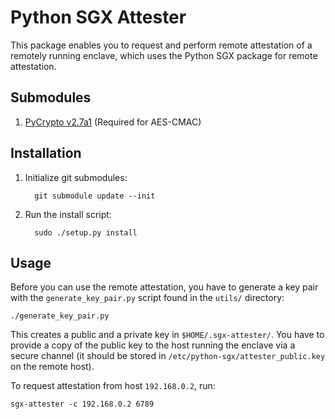 # Python SGX Attester

This package enables you to request and perform remote attestation of a remotely running enclave, which uses the Python SGX package for remote attestation.


## Submodules

1. [PyCrypto v2.7a1](https://github.com/dlitz/pycrypto) (Required for AES-CMAC)


## Installation

1. Initialize git submodules: 

         git submodule update --init

2. Run the install script: 

         sudo ./setup.py install


## Usage
Before you can use the remote attestation, you have to generate a key pair with the `generate_key_pair.py` script found in the `utils/` directory:

    ./generate_key_pair.py

This creates a public and a private key in `$HOME/.sgx-attester/`. You have to provide a copy of the public key to the host running the enclave via a secure channel (it should be stored in `/etc/python-sgx/attester_public.key` on the remote host).

To request attestation from host `192.168.0.2`, run:

    sgx-attester -c 192.168.0.2 6789
